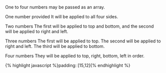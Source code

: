 <p class="b30" markdown="1">
One to four numbers may be passed as an array.
</p>
<p class="b30" markdown="1">
One number provided
It will be applied to all four sides.
</p>
<p class="b30" markdown="1">
Two numbers
The first will be applied to top and bottom, and the second will be applied to right and left.
</p>
<p class="b30" markdown="1">
Three numbers
The first will be applied to top. The second will be applied to right and left. The third will be applied to bottom.
</p>
<p class="b30" markdown="1">
Four numbers
They will be applied to top, right, bottom, left in order.
</p>
{% highlight javascript %}padding: [15,12]{% endhighlight %}